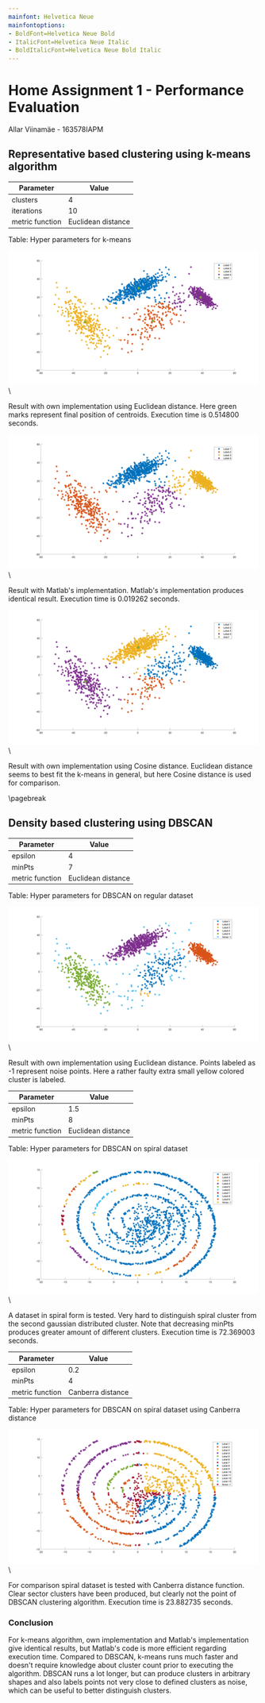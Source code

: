 ```yaml
---
mainfont: Helvetica Neue
mainfontoptions: 
- BoldFont=Helvetica Neue Bold
- ItalicFont=Helvetica Neue Italic
- BoldItalicFont=Helvetica Neue Bold Italic
---
```

# Home Assignment 1 - Performance Evaluation

Allar Viinamäe - 163578IAPM

## Representative based clustering using k-means algorithm

| Parameter       | Value              |
|-----------------|--------------------|
| clusters        | 4                  |
| iterations      | 10                 |
| metric function | Euclidean distance |

Table: Hyper parameters for k-means

![Result with own implementation using Euclidean distance](imgs/k_means_own_eucl.png)
\

Result with own implementation using Euclidean distance. Here green marks represent final position of centroids. Execution time is 0.514800 seconds.

![Result with Matlab implementation](imgs/k_means_matlab_eucl.png)
\

Result with Matlab's implementation. Matlab's implementation produces identical result. Execution time is 0.019262 seconds.

![Result with own implementation using Cosine distance](imgs/k_means_own_cos.png)
\

Result with own implementation using Cosine distance. Euclidean distance seems to best fit the k-means in general, but here Cosine distance is used for comparison.

\pagebreak

## Density based clustering using DBSCAN

| Parameter       | Value              |
|-----------------|--------------------|
| epsilon         | 4                  |
| minPts          | 7                  |
| metric function | Euclidean distance |

Table: Hyper parameters for DBSCAN on regular dataset

![Result with own implementation using Euclidean distance](imgs/dbscan_own_eucl.png)
\

Result with own implementation using Euclidean distance. Points labeled as -1 represent noise points. Here a rather faulty extra small yellow colored cluster is labeled.

| Parameter       | Value              |
|-----------------|--------------------|
| epsilon         | 1.5                |
| minPts          | 8                  |
| metric function | Euclidean distance |

Table: Hyper parameters for DBSCAN on spiral dataset

![Result with own implementation using Euclidean distance](imgs/dbscan_own_eucl_2.png)
\

A dataset in spiral form is tested. Very hard to distinguish spiral cluster from the second gaussian distributed cluster. Note that decreasing minPts produces greater amount of different clusters. Execution time is 72.369003 seconds.

| Parameter       | Value              |
|-----------------|--------------------|
| epsilon         | 0.2                |
| minPts          | 4                  |
| metric function | Canberra distance |

Table: Hyper parameters for DBSCAN on spiral dataset using Canberra distance

![Result with own implementation using Euclidean distance](imgs/dbscan_own_can.png)
\

For comparison spiral dataset is tested with Canberra distance function. Clear sector clusters have been produced, but clearly not the point of DBSCAN clustering algorithm. Execution time is 23.882735 seconds.

### Conclusion

For k-means algorithm, own implementation and Matlab's implementation give identical results, but Matlab's code is more efficient regarding execution time. Compared to DBSCAN, k-means runs much faster and doesn't require knowledge about cluster count prior to executing the algorithm. DBSCAN runs a lot longer, but can produce clusters in arbitrary shapes and also labels points not very close to defined clusters as noise, which can be useful to better distinguish clusters.